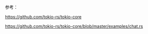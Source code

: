 参考：

https://github.com/tokio-rs/tokio-core


https://github.com/tokio-rs/tokio-core/blob/master/examples/chat.rs


